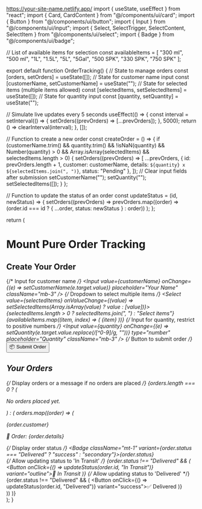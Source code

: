 https://your-site-name.netlify.app/
import { useState, useEffect } from "react";
import { Card, CardContent } from "@/components/ui/card";
import { Button } from "@/components/ui/button";
import { Input } from "@/components/ui/input";
import { Select, SelectTrigger, SelectContent, SelectItem } from "@/components/ui/select";
import { Badge } from "@/components/ui/badge";

// List of available items for selection
const availableItems = [
  "300 ml", "500 ml", "1L", "1.5L", "5L", "5Gal", "500 SPK", "330 SPK", "750 SPK"
];

export default function OrderTracking() {
  // State to manage orders
  const [orders, setOrders] = useState([]);
  // State for customer name input
  const [customerName, setCustomerName] = useState("");
  // State for selected items (multiple items allowed)
  const [selectedItems, setSelectedItems] = useState([]);
  // State for quantity input
  const [quantity, setQuantity] = useState("");

  // Simulate live updates every 5 seconds
  useEffect(() => {
    const interval = setInterval(() => {
      setOrders((prevOrders) => [...prevOrders]);
    }, 5000);
    return () => clearInterval(interval);
  }, []);

  // Function to create a new order
  const createOrder = () => {
    if (customerName.trim() && quantity.trim() && !isNaN(quantity) && Number(quantity) > 0 && Array.isArray(selectedItems) && selectedItems.length > 0) {
      setOrders((prevOrders) => [
        ...prevOrders,
        { id: prevOrders.length + 1, customer: customerName, details: `${quantity} x ${selectedItems.join(", ")}`, status: "Pending" },
      ]);
      // Clear input fields after submission
      setCustomerName("");
      setQuantity("");
      setSelectedItems([]);
    }
  };

  // Function to update the status of an order
  const updateStatus = (id, newStatus) => {
    setOrders((prevOrders) =>
      prevOrders.map((order) => (order.id === id ? { ...order, status: newStatus } : order))
    );
  };

  return (
    <div className="p-6 max-w-lg mx-auto">
      <h1 className="text-2xl font-bold text-center mb-6">Mount Pure Order Tracking</h1>
      <div className="bg-white shadow-lg p-4 rounded-lg mb-6">
        <h2 className="text-lg font-semibold mb-2">Create Your Order</h2>
        {/* Input for customer name */}
        <Input 
          value={customerName} 
          onChange={(e) => setCustomerName(e.target.value)} 
          placeholder="Your Name" 
          className="mb-3"
        />
        {/* Dropdown to select multiple items */}
        <Select value={selectedItems} onValueChange={(value) => setSelectedItems(Array.isArray(value) ? value : [value])}>
          <SelectTrigger className="mb-3">{selectedItems.length > 0 ? selectedItems.join(", ") : "Select items"}</SelectTrigger>
          <SelectContent>
            {availableItems.map((item, index) => (
              <SelectItem key={index} value={item}>{item}</SelectItem>
            ))}
          </SelectContent>
        </Select>
        {/* Input for quantity, restrict to positive numbers */}
        <Input 
          value={quantity} 
          onChange={(e) => setQuantity(e.target.value.replace(/[^0-9]/g, ""))} 
          type="number" 
          placeholder="Quantity" 
          className="mb-3"
        />
        {/* Button to submit order */}
        <Button onClick={createOrder} className="w-full">📦 Submit Order</Button>
      </div>
      <h2 className="text-lg font-semibold mb-3">Your Orders</h2>
      <div className="grid gap-4">
        {/* Display orders or a message if no orders are placed */}
        {orders.length === 0 ? (
          <p className="text-gray-500 text-center">No orders placed yet.</p>
        ) : (
          orders.map((order) => (
            <Card key={order.id} className="shadow-md">
              <CardContent className="flex justify-between p-4 items-center">
                <div>
                  <p className="font-semibold">{order.customer}</p>
                  <p className="text-sm text-gray-600">📌 Order: {order.details}</p>
                  {/* Display order status */}
                  <Badge className="mt-1" variant={order.status === "Delivered" ? "success" : "secondary"}>{order.status}</Badge>
                </div>
                <div className="flex gap-2">
                  {/* Allow updating status to 'In Transit' */}
                  {order.status !== "Delivered" && (
                    <Button onClick={() => updateStatus(order.id, "In Transit")} variant="outline">🚚 In Transit</Button>
                  )}
                  {/* Allow updating status to 'Delivered' */}
                  {order.status !== "Delivered" && (
                    <Button onClick={() => updateStatus(order.id, "Delivered")} variant="success">✅ Delivered</Button>
                  )}
                </div>
              </CardContent>
            </Card>
          ))
        )}
      </div>
    </div>
  );
}
